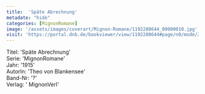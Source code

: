 ```yaml
---
title:  'Späte Abrechnung'
metadate: "hide"
categories: [MignonRomane]
image: '/assets/images/coverart/Mignon-Romane/1192280644_00000010.jpg'
visit: 'https://portal.dnb.de/bookviewer/view/1192280644#page/n0/mode/2up'
---
```

Titel: 'Späte Abrechnung' <br>
Serie: 'MignonRomane' <br>
Jahr: '1915' <br>
AutorIn: 'Theo von Blankensee' <br>
Band-Nr: '?' <br>
Verlag: ' MignonVerl'
